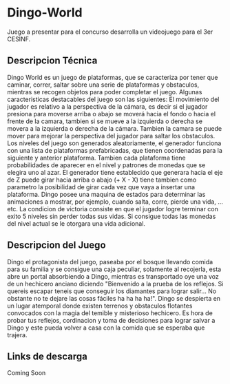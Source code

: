 # Dingo-World
Juego a presentar para el concurso desarrolla un videojuego para el 3er CESINF.

## Descripcion Técnica 

Dingo World es un juego de plataformas, que se caracteriza por tener que caminar, correr, saltar sobre una serie de plataformas y obstaculos, mientras se recogen objetos para poder completar el juego. Algunas caracteristicas destacables del juego son las siguientes: El movimiento del jugador es relativo a la perspectiva de la cámara, es decir si el jugador presiona para moverse arriba o abajo se moverá hacia el fondo o hacia el frente de la camara, tambien si se mueve a la izquierda o derecha se movera a la izquierda o derecha de la cámara. Tambien la camara se puede mover para mejorar la perspectiva del jugador para saltar los obstaculos. Los niveles del juego son generados aleatoriamente, el generador funciona con una lista de plataformas prefabricadas, que tienen coordenadas para la siguiente y anterior plataforma. Tambien cada plataforma tiene probabilidades de aparecer en el nivel y patrones de monedas que se elegira uno al azar. El generador tiene establecido que generara hacia el eje de Z puede girar hacia arriba o abajo (+ X - X) tiene tambien como parametro la posibilidad de girar cada vez que vaya a insertar una plataforma. Dingo posee una maquina de estados para determinar las animaciones a mostrar, por ejemplo, cuando salta, corre, pierde una vida, ... etc. La condicion de victoria consiste en que el jugador logre terminar con exito 5 niveles sin perder todas sus vidas. Si consigue todas las monedas del nivel actual se le otorgara una vida adicional.

## Descripcion del Juego
Dingo el protagonista del juego, paseaba por el bosque llevando comida para su familia y se consigue una caja peculiar, solamente al recojerla, esta abre un portal absorbiendo a Dingo, mientras es transportado oye una voz de un hechicero anciano diciendo "Bienvenido a la prueba de los reflejos. Si quereis escapar teneis que conseguir los diamantes para lograr salir... No obstante no te dejare las cosas fáciles ha ha ha ha!". Dingo se despierta en un lugar atemporal donde existen terrenos y obstaculos flotantes convocados con la magia del temible y misterioso hechicero. Es hora de probar tus reflejos, cordinacion y toma de decisiones para lograr salvar a Dingo y este pueda volver a casa con la comida que se esperaba que trajera.

## Links de descarga 

Coming Soon
